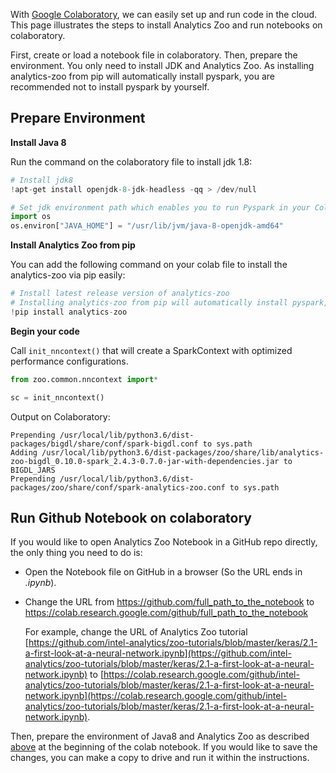 With [Google Colaboratory](https://colab.research.google.com/), we can easily set up and run code in the cloud. This page illustrates the steps to install Analytics Zoo and run notebooks on colaboratory.

First, create or load a notebook file in colaboratory. Then, prepare the environment. You only need to install JDK and Analytics Zoo. As installing analytics-zoo from pip will automatically install pyspark, you are recommended not to install pyspark by yourself.

## **Prepare Environment**

**Install Java 8**

Run the command on the colaboratory file to install jdk 1.8:

```python
# Install jdk8
!apt-get install openjdk-8-jdk-headless -qq > /dev/null

# Set jdk environment path which enables you to run Pyspark in your Colab environment.
import os
os.environ["JAVA_HOME"] = "/usr/lib/jvm/java-8-openjdk-amd64"
```

**Install Analytics Zoo from pip**

You can add the following command on your colab file to install the analytics-zoo via pip easily:

```python
# Install latest release version of analytics-zoo 
# Installing analytics-zoo from pip will automatically install pyspark, bigdl, and their dependencies.
!pip install analytics-zoo
```

**Begin your code**

Call `init_nncontext()` that will create a SparkContext with optimized performance configurations.

```python
from zoo.common.nncontext import*

sc = init_nncontext()
```

Output on Colaboratory:

```
Prepending /usr/local/lib/python3.6/dist-packages/bigdl/share/conf/spark-bigdl.conf to sys.path
Adding /usr/local/lib/python3.6/dist-packages/zoo/share/lib/analytics-zoo-bigdl_0.10.0-spark_2.4.3-0.7.0-jar-with-dependencies.jar to BIGDL_JARS
Prepending /usr/local/lib/python3.6/dist-packages/zoo/share/conf/spark-analytics-zoo.conf to sys.path
```

## **Run Github Notebook on colaboratory**

If you would like to open Analytics Zoo Notebook in a GitHub repo directly, the only thing you need to do is:

- Open the Notebook file on GitHub in a browser (So the URL ends in *.ipynb*).

- Change the URL from https://github.com/full_path_to_the_notebook to https://colab.research.google.com/github/full_path_to_the_notebook

  For example, change the URL of Analytics Zoo tutorial [https://github.com/intel-analytics/zoo-tutorials/blob/master/keras/2.1-a-first-look-at-a-neural-network.ipynb](https://github.com/intel-analytics/zoo-tutorials/blob/master/keras/2.1-a-first-look-at-a-neural-network.ipynb) 
  to [https://colab.research.google.com/github/intel-analytics/zoo-tutorials/blob/master/keras/2.1-a-first-look-at-a-neural-network.ipynb](https://colab.research.google.com/github/intel-analytics/zoo-tutorials/blob/master/keras/2.1-a-first-look-at-a-neural-network.ipynb).

Then, prepare the environment of Java8 and Analytics Zoo as described [above](#prepare-environment) at the beginning of the colab notebook. If you would like to save the changes, you can make a copy to drive and run it within the instructions.
